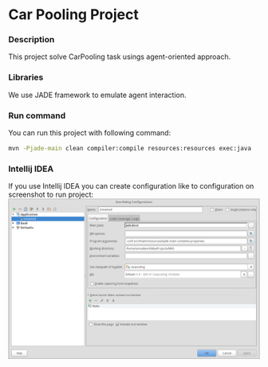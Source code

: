 # Car Pooling Project
### Description
This project solve CarPooling task usings agent-oriented approach.

### Libraries
We use JADE framework to emulate agent interaction.


### Run command
You can run this project with following command:
```sh
mvn -Pjade-main clean compiler:compile resources:resources exec:java
```
### Intellij IDEA
If you use Intellij IDEA you can create configuration like to configuration on screenshot to run project:
![](docs/images/configuration.png)
